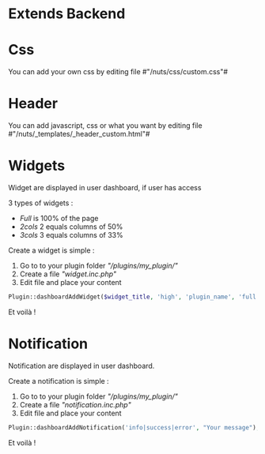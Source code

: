 # Extends Backend

# Css

You can add your own css by editing file #"/nuts/css/custom.css"#

# Header

You can add javascript, css or what you want by editing file #"/nuts/_templates/_header_custom.html"#

# Widgets

Widget are displayed in user dashboard, if user has access

3 types of widgets :

* *Full* is 100% of the page
* *2cols* 2 equals columns of 50%
* *3cols* 3 equals columns of 33%

Create a widget is simple :

1. Go to to your plugin folder *"/plugins/my_plugin/"*
1. Create a file *"widget.inc.php"*
1. Edit file and place your content

```php
Plugin::dashboardAddWidget($widget_title, 'high', 'plugin_name', 'full', 'style', "hello from widget");
```

Et voilà !


# Notification

Notification are displayed in user dashboard.

Create a notification is simple :

1. Go to to your plugin folder *"/plugins/my_plugin/"*
1. Create a file *"notification.inc.php"*
1. Edit file and place your content
 
```php
Plugin::dashboardAddNotification('info|success|error', "Your message");
```

Et voilà ! 



  
  
  
  






